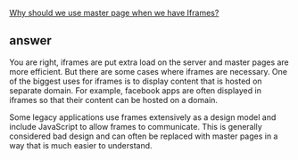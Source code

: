 ﻿[Why should we use master page when we have Iframes?](http://stackoverflow.com/questions/5113249/why-should-we-use-master-page-when-we-have-iframes)

## answer

You are right, iframes are put extra load on the server and master pages are more efficient. But there are some cases where iframes are necessary. One of the biggest uses for iframes is to display content that is hosted on separate domain. For example, facebook apps are often displayed in iframes so that their content can be hosted on a domain.

Some legacy applications use frames extensively as a design model and include JavaScript to allow frames to communicate. This is generally considered bad design and can often be replaced with master pages in a way that is much easier to understand.